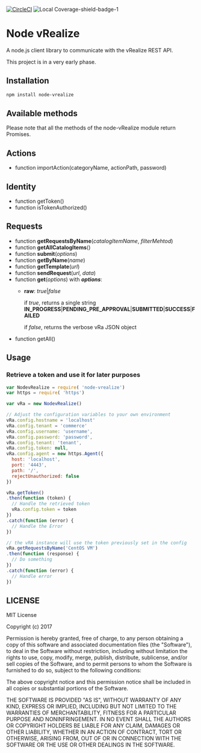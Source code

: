 [![CircleCI](https://circleci.com/gh/Hiyafoo/node-vrealize.svg?style=shield)](https://circleci.com/gh/Hiyafoo/node-vrealize) ![Local Coverage-shield-badge-1](https://img.shields.io/badge/Local%20Coverage-100%25-brightgreen.svg)

# Node vRealize

A node.js client library to communicate with the vRealize REST API.

This project is in a very early phase.

## Installation

```bash
npm install node-vrealize
```

## Available methods

Please note that all the methods of the node-vRealize module return Promises.

## Actions

* function importAction(categoryName, actionPath, password)

## Identity

* function getToken()
* function isTokenAuthorized()

## Requests

* function **getRequestsByName**(*catalogItemName*, *filterMehtod*)
* function **getAllCatalogItems**()
* function **submit**(*options*)
* function **getByName**(*name*)
* function **getTemplate**(*url*)
* function **sendRequest**(*url*, *data*)
* function **get**(*options*) with ***options***:
  * **raw**: *true*|*false*

    if *true*, returns a single string **IN_PROGRESS**|**PENDING_PRE_APPROVAL**|**SUBMITTED**|**SUCCESS**|**FAILED**
    
    if *false*, returns the verbose vRa JSON object
* function getAll()

## Usage

### Retrieve a token and use it for later purposes

```JavaScript
var NodevRealize = require( 'node-vrealize')
var https = require( 'https')

var vRa = new NodevRealize()

// Adjust the configuration variables to your own environment
vRa.config.hostname = 'localhost'
vRa.config.tenant = 'commerce'
vRa.config.username: 'username',
vRa.config.password: 'password',
vRa.config.tenant: 'tenant',
vRa.config.token: null,
vRa.config.agent = new https.Agent({
  host: 'localhost',
  port: '4443',
  path: '/',
  rejectUnauthorized: false
})

vRa.getToken()
.then(function (token) {
  // Handle the retrieved token
  vRa.config.token = token
})
.catch(function (error) {
  // Handle the Error
})

// the vRA instance will use the token previously set in the config
vRa.getRequestsByName('CentOS VM')
.then(function (response) {
  // Do something
})
.catch(function (error) {
  // Handle error
})
```

## LICENSE

MIT License

Copyright (c) 2017

Permission is hereby granted, free of charge, to any person obtaining a copy of this software and associated documentation files (the "Software"), to deal in the Software without restriction, including without limitation the rights to use, copy, modify, merge, publish, distribute, sublicense, and/or sell copies of the Software, and to permit persons to whom the Software is furnished to do so, subject to the following conditions:

The above copyright notice and this permission notice shall be included in all copies or substantial portions of the Software.

THE SOFTWARE IS PROVIDED "AS IS", WITHOUT WARRANTY OF ANY KIND, EXPRESS OR IMPLIED, INCLUDING BUT NOT LIMITED TO THE WARRANTIES OF MERCHANTABILITY, FITNESS FOR A PARTICULAR PURPOSE AND NONINFRINGEMENT. IN NO EVENT SHALL THE AUTHORS OR COPYRIGHT HOLDERS BE LIABLE FOR ANY CLAIM, DAMAGES OR OTHER LIABILITY, WHETHER IN AN ACTION OF CONTRACT, TORT OR OTHERWISE, ARISING FROM, OUT OF OR IN CONNECTION WITH THE SOFTWARE OR THE USE OR OTHER DEALINGS IN THE SOFTWARE.
